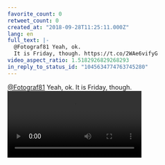 ```yaml
---
favorite_count: 0
retweet_count: 0
created_at: "2018-09-28T11:25:11.000Z"
lang: en
full_text: |-
  @Fotograf81 Yeah, ok.
  It is Friday, though. https://t.co/2WAe6vifyG
video_aspect_ratio: 1.5182926829268293
in_reply_to_status_id: "1045634774763745280"
---
```


[@Fotograf81](https://twitter.com/Fotograf81) Yeah, ok. It is Friday, though.
![Embedded Video](https://twitter-media-coderbyheart.s3.eu-north-1.amazonaws.com/1045635528543162368-DoLX9vkXgAMecrx.mp4)
